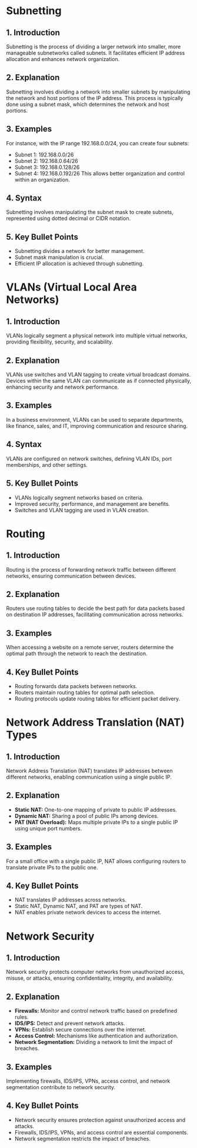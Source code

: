 # Subnetting

## 1. Introduction
Subnetting is the process of dividing a larger network into smaller, more manageable subnetworks called subnets. It facilitates efficient IP address allocation and enhances network organization.

## 2. Explanation
Subnetting involves dividing a network into smaller subnets by manipulating the network and host portions of the IP address. This process is typically done using a subnet mask, which determines the network and host portions.

## 3. Examples
For instance, with the IP range 192.168.0.0/24, you can create four subnets:
- Subnet 1: 192.168.0.0/26
- Subnet 2: 192.168.0.64/26
- Subnet 3: 192.168.0.128/26
- Subnet 4: 192.168.0.192/26
This allows better organization and control within an organization.

## 4. Syntax
Subnetting involves manipulating the subnet mask to create subnets, represented using dotted decimal or CIDR notation.

## 5. Key Bullet Points
- Subnetting divides a network for better management.
- Subnet mask manipulation is crucial.
- Efficient IP allocation is achieved through subnetting.

# VLANs (Virtual Local Area Networks)

## 1. Introduction
VLANs logically segment a physical network into multiple virtual networks, providing flexibility, security, and scalability.

## 2. Explanation
VLANs use switches and VLAN tagging to create virtual broadcast domains. Devices within the same VLAN can communicate as if connected physically, enhancing security and network performance.

## 3. Examples
In a business environment, VLANs can be used to separate departments, like finance, sales, and IT, improving communication and resource sharing.

## 4. Syntax
VLANs are configured on network switches, defining VLAN IDs, port memberships, and other settings.

## 5. Key Bullet Points
- VLANs logically segment networks based on criteria.
- Improved security, performance, and management are benefits.
- Switches and VLAN tagging are used in VLAN creation.

# Routing

## 1. Introduction
Routing is the process of forwarding network traffic between different networks, ensuring communication between devices.

## 2. Explanation
Routers use routing tables to decide the best path for data packets based on destination IP addresses, facilitating communication across networks.

## 3. Examples
When accessing a website on a remote server, routers determine the optimal path through the network to reach the destination.

## 4. Key Bullet Points
- Routing forwards data packets between networks.
- Routers maintain routing tables for optimal path selection.
- Routing protocols update routing tables for efficient packet delivery.

# Network Address Translation (NAT) Types

## 1. Introduction
Network Address Translation (NAT) translates IP addresses between different networks, enabling communication using a single public IP.

## 2. Explanation
- **Static NAT:** One-to-one mapping of private to public IP addresses.
- **Dynamic NAT:** Sharing a pool of public IPs among devices.
- **PAT (NAT Overload):** Maps multiple private IPs to a single public IP using unique port numbers.

## 3. Examples
For a small office with a single public IP, NAT allows configuring routers to translate private IPs to the public one.

## 4. Key Bullet Points
- NAT translates IP addresses across networks.
- Static NAT, Dynamic NAT, and PAT are types of NAT.
- NAT enables private network devices to access the internet.

# Network Security

## 1. Introduction
Network security protects computer networks from unauthorized access, misuse, or attacks, ensuring confidentiality, integrity, and availability.

## 2. Explanation
- **Firewalls:** Monitor and control network traffic based on predefined rules.
- **IDS/IPS:** Detect and prevent network attacks.
- **VPNs:** Establish secure connections over the internet.
- **Access Control:** Mechanisms like authentication and authorization.
- **Network Segmentation:** Dividing a network to limit the impact of breaches.

## 3. Examples
Implementing firewalls, IDS/IPS, VPNs, access control, and network segmentation contribute to network security.

## 4. Key Bullet Points
- Network security ensures protection against unauthorized access and attacks.
- Firewalls, IDS/IPS, VPNs, and access control are essential components.
- Network segmentation restricts the impact of breaches.
